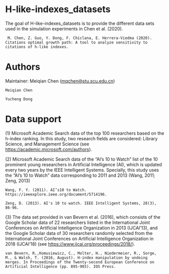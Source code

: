 # H-like-indexes_datasets

<!-- badges: start -->
<!-- badges: end -->

The goal of H-like-indexes_datasets is to provide the different data sets used in the simulation experiments in Chen et al. (2020).

     M. Chen, Z. Guo, Y. Dong, F. Chiclana, E. Herrera-Viedma (2020). Citations optimal growth path: A tool to analyze sensitivity to citations of h-like indexes.


# Authors

Maintainer: Meiqian Chen (mqchen@stu.scu.edu.cn)

    Meiqian Chen
    
    Yucheng Dong
    

# Data support

(1) Microsoft Academic Search data of the top 100 researchers based on the h-index ranking. In this study, two research fields are considered: Library Science, and Management Science (see https://academic.microsoft.com/authors).

(2) Microsoft Academic Search data of the “AI’s 10 to Watch” list of the 10 prominent young researchers in Artificial Intelligence (AI), which is updated every two years by the IEEE Intelligent Systems. Specially, this study uses the “AI’s 10 to Watch” data corresponding to 2011 and 2013 (Wang, 2011; Zeng, 2013)

    Wang, F. Y. (2011). AI’s10 to Watch. https://ieeexplore.ieee.org/document/5714196.
    
    Zeng, D. (2013). AI's 10 to watch. IEEE Intelligent Systems, 28(3), 86-96.
 
(3) The data set provided in van Bevern et al. (2016), which consists of the Google Scholar data of 22 researchers listed in the International Joint Conferences on Artificial Intelligence Organization in 2013 (IJCAI’13), and the Google Scholar data of 30 researchers randomly selected from the International Joint Conferences on Artificial Intelligence Organization in 2018 (IJCAI’18) (see https://www.ijcai.org/proceedings/2018/).

    van Bevern, R.,Komusiewicz, C., Molter, H., Niedermeier, R., Sorge, M., & Walsh, T. (2016, August). H-index manipulation by undoing merges. In Proceedings of the Twenty-second European Conference on Artificial Intelligence (pp. 895-903). IOS Press.       
    


